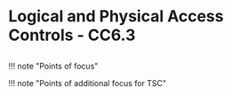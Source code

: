 # Logical and Physical Access Controls - CC6.3

## 

!!! note "Points of focus"


!!! note "Points of additional focus for TSC"
